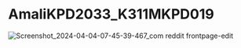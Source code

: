 # AmaliKPD2033_K311MKPD019
![Screenshot_2024-04-04-07-45-39-467_com reddit frontpage-edit](https://github.com/KELAS-KPD-MARIANA/AmaliKPD2033_K311MKPD019/assets/104270360/2f1e7d9a-1c3e-4d95-b960-2a1c30d199ee)
